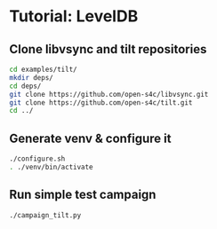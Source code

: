 # Tutorial: LevelDB

## Clone libvsync and tilt repositories

```bash
cd examples/tilt/
mkdir deps/
cd deps/
git clone https://github.com/open-s4c/libvsync.git
git clone https://github.com/open-s4c/tilt.git
cd ../
```

## Generate venv & configure it

```bash
./configure.sh
. ./venv/bin/activate
```

## Run simple test campaign

```bash
./campaign_tilt.py
```
